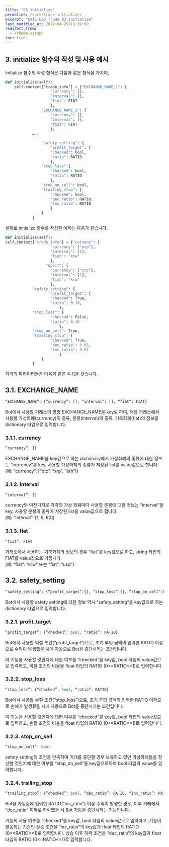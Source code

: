 ```yaml
---
title: "03 initialize"
permalink: /docs/trade-initialize/
excerpt: "CATS Lab Trade 03 initialize"
last_modified_at: 2019-04-25T13:30:00
redirect_from:
  - /theme-setup/
toc: true
---
```


## 3. initialize 함수의 작성 및 사용 예시  


Initialize 함수의 작성 형식은 다음과 같은 형식을 가지며, 

```python
def initialize(self):
	self.context[‘trade_info’] = {"EXCHANGE_NAME_1": {
					"currency": [], 
					"interval": [],
					"fiat": FIAT
					},
				"EXCHANGE_NAME_2": {
					"currency": [],
					"interval": [],
					"fiat": FIAT
					},
			… , 
			
				"safety_setting": {
					"profit_target": {
					"checked": bool,
					"ratio": RATIO
					},
				"stop_loss":{
					"checked": bool,
					"ratio": RATIO
					},
				"stop_on_sell": bool,
				"trailing_stop": {
					"checked": bool,
					"dec_ratio": RATIO,
					"inc_ratio": RATIO
					}
				}
			}

```

실제로 initialize 함수를 작성한 예제는 다음과 같습니다.

```python
def initialize(self):
self.context['trade_info'] = {"coinone": {
					"currency": ["xrp"],
					"interval": [1],
					"fiat": "krw"
					},
			      "upbit": {
					"currency": ["xrp"],
					"interval": [1],
					"fiat": "krw"
					}, 
			"safety_setting": {
					"profit_target": {
					"checked": True, 
					"ratio": 0.10,
						}, 
			"stop_loss": {
					"checked": False, 
					"ratio": 0.10
						}, 
			"stop_on_sell": True, 
			"trailing_stop": {
					"checked": True, 
					"dec_ratio": 0.05,
					"inc_ratio": 0.07
						}
				}
			}

```

각각의 파라미터들은 다음과 같은 속성을 갖습니다.

## 3.1. EXCHANGE_NAME  

```python
“EXCHANGE_NAME”: {“currency”: [], “interval”: [], “fiat”: FIAT}  
```

Bot에서 사용할 거래소의 명칭 EXCHANGE_NAME을 key로 하여, 해당 거래소에서 사용할 가상화폐(currency)의 종류, 분봉(interval)의 종류, 기축화폐(fiat)의 정보를 dictionary 타입으로 입력합니다. 


### 3.1.1. currency  
```python
“currency”: []  
```

EXCHANGE_NAME을 key값으로 하는 dictionary에서 가상화폐의 종류에 대한 정보는 “currency”를 key, 사용할 가상화폐의 종류가 저장된 list를 value값으로 합니다. 
(예: “currency”: [“btc”, “xrp”, “eth”])


### 3.1.2. interval  
```python
“interval”: []  
```

currency와 마찬가지로 각각의 가상 화폐마다 사용할 분봉에 대한 정보는 “interval”을 key, 사용할 분봉의 종류가 저장된 list를 value값으로 합니다.  
(예: “interval”: [1, 5, 60])


### 3.1.3. fiat  
```python
“fiat”: FIAT  
```

거래소에서 사용하는 기축화폐의 정보의 경우 “fiat”를 key값으로 하고, string 타입의 FIAT를 value값으로 가집니다.  
(예: “fiat”: “krw” 또는 “fiat”: “usd”)



## 3.2. safety_setting
```python
“safety_setting”: {“profit_target”:{}, “stop_loss”:{}, “stop_on_sell”:bool, trailing_stop”:{}}  
```

Bot에서 사용할 safety setting에 대한 정보 역시 “safety_setting”을 key값으로 하는 dictionary 타입으로 입력합니다. 


### 3.2.1. profit_target  
```python
“profit_target”: {“checked”: bool, “ratio”: RATIO}  
```

Bot에서 사용할 익절 조건(“profit_target”)으로, 초기 투입 금액의 입력한 RATIO 이상으로 수익이 발생했을 시에 자동으로 Bot을 중단시키는 조건입니다. 

이 기능을 사용할 것인지에 대한 여부를 “checked”를 key값, bool 타입의 value값으로 입력하고, 익절 조건의 비율을 float 타입의 RATIO (0<=RATIO<=1)로 입력합니다.


### 3.2.2. stop_loss  
```python
“stop_loss”: {“checked”: bool, “ratio”: RATIO}  
```

Bot에서 사용할 손절 조건(“stop_loss”)으로, 초기 투입 금액의 입력한 RATIO 이하으로 손해가 발생했을 시에 자동으로 Bot을 중단시키는 조건입니다. 

이 기능을 사용할 것인지에 대한 여부를 “checked”를 key값, bool 타입의 value값으로 입력하고, 손절 조건의 비율을 float 타입의 RATIO (0<=RATIO<=1)로 입력합니다.


### 3.2.3. stop_on_sell  
```python
“stop_on_sell”: bool  
```

safety setting의 조건을 만족하여 거래를 중단할 경우 보유하고 있던 가상화폐들을 청산할 것인지에 대한 여부를 “stop_on_sell”를 key값으로하여 bool 타입의 value를 입력합니다. 


### 3.2.4. trailing_stop  
```python
“trailing_stop”: {“checked”: bool, “dec_ratio”: RATIO, “inc_ratio”: RATIO}  
```

Bot을 가동중에 입력한 RATIO(“inc_ratio”) 이상 수익이 발생한 경우, 이후 거래에서 “dec_ratio” 이하로 하락했을 시 Bot 가동을 중단시키는 기능입니다. 

기능의 사용 여부를 “checked”를 key값, bool 타입의 value값으로 입력하고, 기능이 발동되는 기준인 상승 조건을 “inc_ratio”의 key값과 float 타입의 RATIO (0<=RATIO<=1)로 입력합니다. 상승 이후 하락 조건을 “dec_ratio”의 key값과 float 타입의 RATIO (0<=RATIO<=1)로 입력합니다. 

